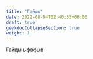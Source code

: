 ```yaml
---
title: "Гайды"
date: 2022-08-04T02:40:55+06:00
draft: true
geekdocCollapseSection: true
weight: 1
---
```


Гайды ыфвфыв